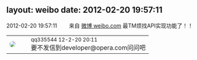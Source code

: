 layout: weibo
date: 2012-02-20 19:57:11
---
<meta name="referrer" content="no-referrer" />

2012-02-20 19:57:11  &nbsp;&nbsp;&nbsp;&nbsp;&nbsp;&nbsp; 来自 <a href="http://weibo.com/" rel="nofollow">微博 weibo.com</a>
最TM烦找API实现功能了！！ ​​​

<table style="width: 100%;">
  <tr>
    <td style="width: 40px;"><img style="border-radius:50%" src="https://tva4.sinaimg.cn/crop.0.0.180.180.50/7d25944djw1e8qgp5bmzyj2050050aa8.jpg?KID=imgbed,tva&Expires=1624467294&ssig=7o9WkHxKsr"></td>
    <td colspan="2"><small>qq335544 12-2-20 20:11</small><br/>要不发信到developer@opera.com问问吧</td>
  </tr>
</table>
